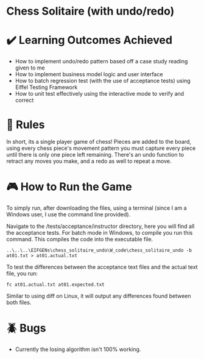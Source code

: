 # Chess Solitaire (with undo/redo)

# :heavy_check_mark: Learning Outcomes Achieved
- How to implement undo/redo pattern based off a case study reading given to me
- How to implement business model logic and user interface
- How to batch regression test (with the use of acceptance tests) using Eiffel Testing Framework
- How to unit test effectively using the interactive mode to verify and correct

# :notebook_with_decorative_cover: Rules
In  short, its a single player game of chess! Pieces are added to the board, using every chess piece's movement pattern you must capture every piece until there is only one piece left remaining. There's an undo function to retract any moves you make, and a redo as well to repeat a move.

# :video_game: How to Run the Game
To simply run, after downloading the files, using a terminal (since I am a Windows user, I use the command line provided).

Navigate to the /tests/acceptance/instructor directory, here you will find all the acceptance tests.
For batch mode in Windows, to compile you run this command. This compiles the code into the executable file.
```
..\..\..\EIFGENs\chess_solitaire_undo\W_code\chess_solitaire_undo -b at01.txt > at01.actual.txt
```
To test the differences between the acceptance text files and the actual text file, you run:
```
fc at01.actual.txt at01.expected.txt
```
Similar to using diff on Linux, it will output any differences found between both files.

# :beetle: Bugs
- Currently the losing algorithm isn't 100% working.
